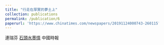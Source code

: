 ```yaml
---
title: "行走在厚實的夢土上"
collection: publications
permalink: /publication/6
paperurl: 'https://www.chinatimes.com/newspapers/20191124000743-260115?chdtv'
---
```


連瑞芬	[石頭水墨情](https://www.chinatimes.com/newspapers/20191124000743-260115?chdtv)
中國時報
